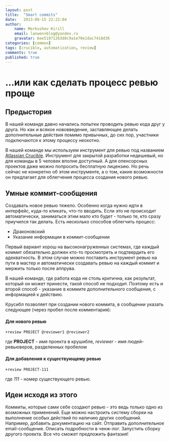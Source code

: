 ```yaml
---
layout: post
title:  "Smart commits"
date:   2013-08-15 22:22:04
author:
    name: Merkushev Kirill
    email: lanwen+blog@yandex.ru
    gravatar: 6ee51971263d8c9a1e70e1dac7418d36
categories: [common]
tags: [crucible, automatization, review]
comments: true
published: true
---
```


#  ...или как сделать процесс ревью проще

## Предыстория

В нашей команде давно начались попытки проводить ревью кода друг у друга. Но как и всякое нововведение, заставляющее
делать дополнительные действия помимо привычных, до сих пор, участники подключаются к этому процессу неохотно.

В нашей команде мы используем инструмент для ревью под названием [Atlassian Crucible](https://www.atlassian.com/software/crucible/overview).
Инструмент для закрытой разработки недешевый, но для команды в 5 человек вполне доступный. А для опенсорсных проектов даже можно
попросить бесплатную лицензию. Но речь сейчас не конкретно об этом инструменте, а о том, какие возможности он предлагает для
облегчения процесса создания нового ревью.

## Умные коммит-сообщения

Создавать новое ревью тяжело. Особенно когда нужно идти в интерфейс, куда-то кликать, что-то вводить. Если это не происходит автоматически,
заниматься этим мало кто будет - только те, кто сразу приучился так делать. Есть несколько способов облегчить процесс:
* Драконовский
* Указание информации в коммит-сообщении

Первый вариант хорош на высоконагруженных системах, где каждый коммит обязательно должен кто-то просмотреть и подтвердить его адекватность.
В этом случае можно поставить инструмент ревью на пути в мастер и автоматически создавать ревью на каждый коммит и мержить только после аппрува.

В нашей команде, где работа кода не столь критична, как результат, который он может принести, такой способ не подходит.
Поэтому есть и второй способ - указание в коммите дополнительного сообщения, с информацией к действию.

Крусибл позволяет при создании нового коммита, в сообщении указать следующее (через пробел после комментария):
#### Для нового ревью

```
+review PROJECT @reviewer1 @reviewer2
```

где **PROJECT** - имя проекта в крушибле, *reviewer* - имя людей-ревьюверов, разделенных пробелом

#### Для добавления к существующему ревью

```
+review PROJECT-111
```

где *111* - номер существующего ревью.

## Идеи исходя из этого

Коммиты, которые сами себе создают ревью - это ведь только одно из возможных применений. Еще можно настроить систему сборки на
выполнение особых действий по наличию других сообщений. Например, добавить документацию на сайт. Отправить дополнительное email-сообщение.
Описать подробности в ченж-лог. Запустить сборку другого проекта. Все что сможет предложить фантазия!
